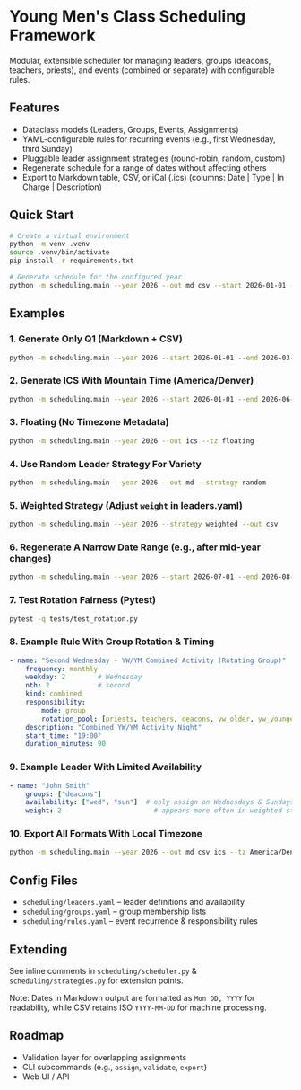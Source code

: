 # Young Men's Class Scheduling Framework

Modular, extensible scheduler for managing leaders, groups (deacons, teachers, priests), and events (combined or separate) with configurable rules.

## Features

* Dataclass models (Leaders, Groups, Events, Assignments)
* YAML-configurable rules for recurring events (e.g., first Wednesday, third Sunday)
* Pluggable leader assignment strategies (round-robin, random, custom)
* Regenerate schedule for a range of dates without affecting others
* Export to Markdown table, CSV, or iCal (.ics) (columns: Date | Type | In Charge | Description)

## Quick Start

```bash
# Create a virtual environment
python -m venv .venv
source .venv/bin/activate
pip install -r requirements.txt

# Generate schedule for the configured year
python -m scheduling.main --year 2026 --out md csv --start 2026-01-01 --end 2026-12-31
```

## Examples

### 1. Generate Only Q1 (Markdown + CSV)

```bash
python -m scheduling.main --year 2026 --start 2026-01-01 --end 2026-03-31 --out md csv
```

### 2. Generate ICS With Mountain Time (America/Denver)

```bash
python -m scheduling.main --year 2026 --start 2026-01-01 --end 2026-06-30 --out ics --tz America/Denver
```

### 3. Floating (No Timezone Metadata)

```bash
python -m scheduling.main --year 2026 --out ics --tz floating
```

### 4. Use Random Leader Strategy For Variety

```bash
python -m scheduling.main --year 2026 --out md --strategy random
```

### 5. Weighted Strategy (Adjust `weight` in leaders.yaml)

```bash
python -m scheduling.main --year 2026 --strategy weighted --out csv
```

### 6. Regenerate A Narrow Date Range (e.g., after mid-year changes)

```bash
python -m scheduling.main --year 2026 --start 2026-07-01 --end 2026-08-31 --out md csv ics
```

### 7. Test Rotation Fairness (Pytest)

```bash
pytest -q tests/test_rotation.py
```

### 8. Example Rule With Group Rotation & Timing

```yaml
- name: "Second Wednesday - YW/YM Combined Activity (Rotating Group)"
	frequency: monthly
	weekday: 2        # Wednesday
	nth: 2            # second
	kind: combined
	responsibility:
		mode: group
		rotation_pool: [priests, teachers, deacons, yw_older, yw_younger]
	description: "Combined YW/YM Activity Night"
	start_time: "19:00"
	duration_minutes: 90
```

### 9. Example Leader With Limited Availability

```yaml
- name: "John Smith"
	groups: ["deacons"]
	availability: ["wed", "sun"]  # only assign on Wednesdays & Sundays
	weight: 2                       # appears more often in weighted strategy
```

### 10. Export All Formats With Local Timezone

```bash
python -m scheduling.main --year 2026 --out md csv ics --tz America/Denver
```

## Config Files

* `scheduling/leaders.yaml` – leader definitions and availability
* `scheduling/groups.yaml` – group membership lists
* `scheduling/rules.yaml` – event recurrence & responsibility rules

## Extending

See inline comments in `scheduling/scheduler.py` & `scheduling/strategies.py` for extension points.

Note: Dates in Markdown output are formatted as `Mon DD, YYYY` for readability, while CSV retains ISO `YYYY-MM-DD` for machine processing.

## Roadmap

* Validation layer for overlapping assignments
* CLI subcommands (e.g., `assign`, `validate`, `export`)
* Web UI / API

